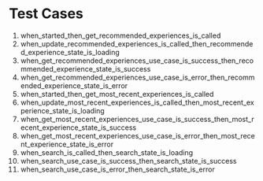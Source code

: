 # Test Cases

1. when_started_then_get_recommended_experiences_is_called
2. when_update_recommended_experiences_is_called_then_recommended_experience_state_is_loading
3. when_get_recommended_experiences_use_case_is_success_then_recommended_experience_state_is_success
4. when_get_recommended_experiences_use_case_is_error_then_recommended_experience_state_is_error
5. when_started_then_get_most_recent_experiences_is_called
6. when_update_most_recent_experiences_is_called_then_most_recent_experience_state_is_loading
7. when_get_most_recent_experiences_use_case_is_success_then_most_recent_experience_state_is_success
8. when_get_most_recent_experiences_use_case_is_error_then_most_recent_experience_state_is_error
9. when_search_is_called_then_search_state_is_loading
10. when_search_use_case_is_success_then_search_state_is_success
11. when_search_use_case_is_error_then_search_state_is_error
